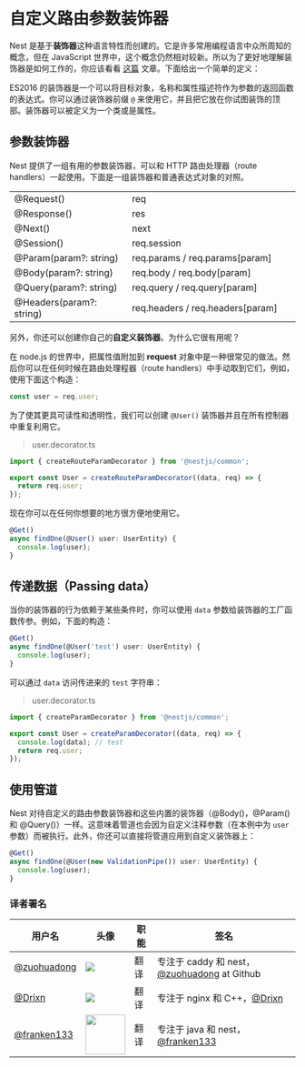 # 自定义路由参数装饰器

Nest 是基于**装饰器**这种语言特性而创建的。它是许多常用编程语言中众所周知的概念，但在 JavaScript 世界中，这个概念仍然相对较新。所以为了更好地理解装饰器是如何工作的，你应该看看 [这篇](https://medium.com/google-developers/exploring-es7-decorators-76ecb65fb841) 文章。下面给出一个简单的定义：

ES2016 的装饰器是一个可以将目标对象，名称和属性描述符作为参数的返回函数的表达式。你可以通过装饰器前缀 `@` 来使用它，并且把它放在你试图装饰的顶部。装饰器可以被定义为一个类或是属性。

## 参数装饰器

Nest 提供了一组有用的参数装饰器，可以和 HTTP 路由处理器（route handlers）一起使用。下面是一组装饰器和普通表达式对象的对照。

|                                           |                                              |
| ----------------------------------------- | -------------------------------------------- |
| @Request()                                | req                                          |
| @Response()                               | res                                          |
| @Next()                                   | next                                         |
| @Session()                                | req.session                                  |
| @Param(param?: string)                     | req.params / req.params[param]               |
| @Body(param?: string)                     | req.body / req.body[param]                   |
| @Query(param?: string)                   | req.query / req.query[param]                 |
| @Headers(param?: string)　　　　　　　   　　| req.headers / req.headers[param]　　　　　　　 |

另外，你还可以创建你自己的**自定义装饰器**。为什么它很有用呢？

在 node.js 的世界中，把属性值附加到 **request** 对象中是一种很常见的做法。然后你可以在任何时候在路由处理程器（route handlers）中手动取到它们，例如，使用下面这个构造：

```typescript
const user = req.user;
```

为了使其更具可读性和透明性，我们可以创建 `@User()` 装饰器并且在所有控制器中重复利用它。

> user.decorator.ts

```typescript
import { createRouteParamDecorator } from '@nestjs/common';

export const User = createRouteParamDecorator((data, req) => {
  return req.user;
});
```

现在你可以在任何你想要的地方很方便地使用它。

```typescript
@Get()
async findOne(@User() user: UserEntity) {
  console.log(user);
}
```

## 传递数据（Passing data）

当你的装饰器的行为依赖于某些条件时，你可以使用 `data` 参数给装饰器的工厂函数传参。例如，下面的构造：

```typescript
@Get()
async findOne(@User('test') user: UserEntity) {
  console.log(user);
}
```

可以通过 `data` 访问传进来的 `test` 字符串：

> user.decorator.ts

```typescript
import { createParamDecorator } from '@nestjs/common';

export const User = createParamDecorator((data, req) => {
  console.log(data); // test
  return req.user;
});
```

## 使用管道

Nest 对待自定义的路由参数装饰器和这些内置的装饰器（@Body()，@Param() 和 @Query()）一样。这意味着管道也会因为自定义注释参数（在本例中为 `user` 参数）而被执行。此外，你还可以直接将管道应用到自定义装饰器上： 

```typescript
@Get()
async findOne(@User(new ValidationPipe()) user: UserEntity) {
  console.log(user);
}
```

 ### 译者署名

| 用户名 | 头像 | 职能 | 签名 |
|---|---|---|---|
| [@zuohuadong](https://github.com/zuohuadong)  | <img class="avatar-66 rm-style" src="https://wx3.sinaimg.cn/large/006fVPCvly1fmpnlt8sefj302d02s742.jpg">  |  翻译  | 专注于 caddy 和 nest，[@zuohuadong](https://github.com/zuohuadong/) at Github  |
| [@Drixn](https://drixn.com/)  | <img class="avatar-66 rm-style" src="https://cdn.drixn.com/img/src/avatar1.png">  |  翻译  | 专注于 nginx 和 C++，[@Drixn](https://drixn.com/) |
| [@franken133](https://github.com/franken133)  | <img class="avatar rounded-2" src="https://avatars0.githubusercontent.com/u/17498284?s=400&amp;u=aa9742236b57cbf62add804dc3315caeede888e1&amp;v=4" height="70">  |  翻译  | 专注于 java 和 nest，[@franken133](https://github.com/franken133)|

